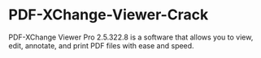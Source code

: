 # PDF-XChange-Viewer-Crack
PDF-XChange Viewer Pro 2.5.322.8 is a software that allows you to view, edit, annotate, and print PDF files with ease and speed.
